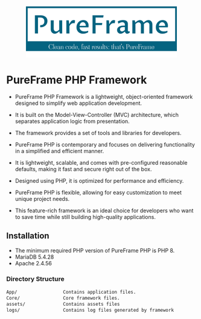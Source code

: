 <br>
<p align="center">
    <a href="https://github.com/Udara-Dananjaya/PureFrame-PHP-Framework/" target="_blank">
        <img src="https://raw.githubusercontent.com/Udara-Dananjaya/PureFrame-PHP-Framework/main/assets/img/PureFrame.png" width="400" alt="PureFrame PHP Framework" />
    </a>
</p>


# PureFrame PHP Framework

* PureFrame PHP Framework is a lightweight, object-oriented framework designed to simplify web application development.

* It is built on the Model-View-Controller (MVC) architecture, which separates application logic from presentation.

* The framework provides a set of tools and libraries for developers.

* PureFrame PHP is contemporary and focuses on delivering functionality in a simplified and efficient manner.

* It is lightweight, scalable, and comes with pre-configured reasonable defaults, making it fast and secure right out of the box.

* Designed using PHP, it is optimized for performance and efficiency.

* PureFrame PHP is flexible, allowing for easy customization to meet unique project needs.

* This feature-rich framework is an ideal choice for developers who want to save time while still building high-quality applications.

Installation
------------

- The minimum required PHP version of PureFrame PHP is PHP 8.
- MariaDB 5.4.28
- Apache 2.4.56


### Directory Structure

```
App/                 Contains application files.
Core/                Core framework files.
assets/              Contains assets files
logs/                Contains log files generated by framework
``` 